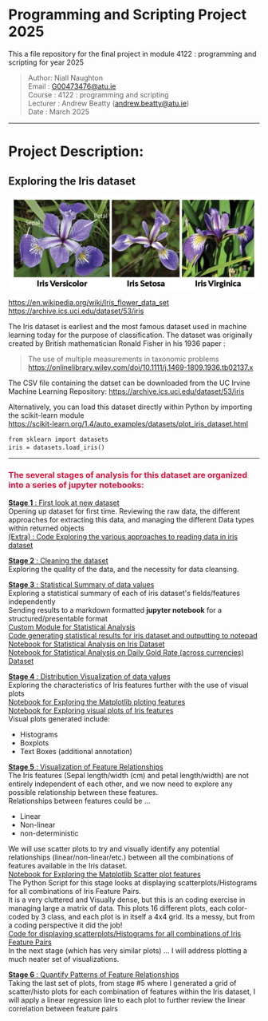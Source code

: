 # Programming and Scripting Project 2025
This a file repository for the final project in module 4122 : programming and scripting for year 2025

> Author: Niall Naughton  
> Email : G00473476@atu.ie  
> Course : 4122 : programming and scripting  
> Lecturer : Andrew Beatty (andrew.beatty@atu.ie)  
> Date : March 2025  
***
# Project Description:  
## Exploring the Iris dataset  
   
![alt text](images/iris-machinelearning.png)
  
https://en.wikipedia.org/wiki/Iris_flower_data_set  
https://archive.ics.uci.edu/dataset/53/iris


The Iris dataset is earliest and the most famous dataset used in machine learning today for the purpose of classification.
The dataset was originally created by British mathematician Ronald Fisher in his 1936 paper : 
> The use of multiple measurements in taxonomic problems  
https://onlinelibrary.wiley.com/doi/10.1111/j.1469-1809.1936.tb02137.x

  

  The CSV file containing the datset can be downloaded from the UC Irvine Machine Learning Repository:
  https://archive.ics.uci.edu/dataset/53/iris  
  
  Alternatively, you can load this dataset directly within Python by importing the scikit-learn module  
https://scikit-learn.org/1.4/auto_examples/datasets/plot_iris_dataset.html  

```
from sklearn import datasets  
iris = datasets.load_iris()
```

***
### <font color = 'crimson'>The several stages of analysis for this dataset are organized into a series of jupyter notebooks: </font>

[**Stage 1** : First look at new dataset ](notebooks/exploring_the_iris_dataset_1.ipynb)   
Opening up dataset for first time. Reviewing the raw data, the different approaches for extracting this data, and managing the different Data types within returned objects  
[(Extra) : Code Exploring the various approaches to reading data in iris dataset ](code/iterable_collections.py)  

[**Stage 2** : Cleaning the dataset ](notebooks/cleansing_dataset.ipynb)   
Exploring the quality of the data, and the necessity for data cleansing.

[**Stage 3** : Statistical Summary of data values ](notebooks/iris_statistical_summary.ipynb)   
Exploring a statistical summary of each of iris dataset's fields/features independently  
Sending results to a markdown formatted **jupyter notebook** for a structured/presentable format  
[Custom Module for Statistical Analysis](code/stats_util.py)   
[Code generating statistical results for iris dataset and outputting to notepad ](code/iris_stats_summary.py)   
[Notebook for Statistical Analysis on Iris Dataset](notebooks/iris_summary.ipynb)   
[Notebook for Statistical Analysis on Daily Gold Rate (across currencies) Dataset](notebooks/gold_rates_summary.ipynb)   

[**Stage 4** : Distribution Visualization of data values ](notebooks/visualizing_distributions.ipynb)   
Exploring the characteristics of Iris features further with the use of visual plots   
[Notebook for Exploring the Matplotlib ploting features](notebooks/exploring_matplotlib_layouts.ipynb)   
[Notebook for Exploring visual plots of Iris features](notebooks/visualizing_distributions.ipynb)   
Visual plots generated include:  
 * Histograms  
 * Boxplots
 * Text Boxes (additional annotation)


[**Stage 5** : Visualization of Feature Relationships ](notebooks/exploring_feature_relationships.ipynb)   
The Iris features (Sepal length/width (cm) and petal length/width) are not entirely independent of each other, and we now need to explore any possible relationship between these features.   
Relationships between features could be ...   
* Linear
* Non-linear
* non-deterministic

We will use scatter plots to try and visually identify any potential relationships (linear/non-linear/etc.) between all the combinations of features available in the Iris dataset.  
[Notebook for Exploring the Matplotlib Scatter plot features](notebooks/exploring_matplotlib_scatterplots.ipynb)   
The Python Script for this stage looks at displaying scatterplots/Histograms for all combinations of Iris Feature Pairs.  
It is a very cluttered and Visually dense, but this is an coding exercise in managing large a matrix of data.  This plots 16 different plots, each color-coded by 3 class, and each plot is in itself a 4x4 grid. Its a messy, but from a coding perspective it did the job!   
[Code for displaying scatterplots/Histograms for all combinations of Iris Feature Pairs](code/Relationship_analysis.py)  
In the next stage (which has very similar plots) ... I will address plotting a much neater set of visualizations.

[**Stage 6** : Quantify Patterns of Feature Relationships ](notebooks/quantify_relationship_analysis.ipynb)   
Taking the last set of plots, from stage #5 where I generated a grid of scatter/histo plots for each combination of features within the Iris dataset, I will apply a linear regression line to each plot to further review the linear correlation between feature pairs
